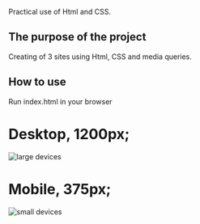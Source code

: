 Practical use of Html and CSS.

## The purpose of the project
Creating of 3 sites using Html, CSS and media queries.

## How to use
Run index.html in your browser

# Desktop, 1200px;
![large devices](img/homapage-xl.png)

# Mobile, 375px;
![small devices](img/homapage-xs.png)